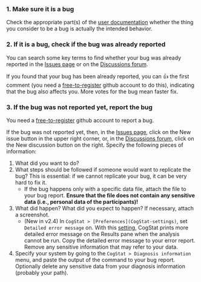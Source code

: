 ### 1. Make sure it is a bug
Check the appropriate part(s) of the [user documentation](Documentation-for-users) whether the thing you consider to be a bug is actually the intended behavior.

### 2. If it is a bug, check if the bug was already reported
You can search some key terms to find whether your bug was already reported in the [Issues page](https://github.com/cogstat/cogstat/issues) or on the [Discussions forum](https://github.com/cogstat/cogstat/discussions).

If you found that your bug has been already reported, you can :+1: the first comment (you need a [free-to-register](https://github.com/join) github account to do this), indicating that the bug also affects you. More votes for the bug mean faster fix.

### 3. If the bug was not reported yet, report the bug
You need a [free-to-register](https://github.com/join) github account to report a bug.

If the bug was not reported yet, then, in the [Issues page](https://github.com/cogstat/cogstat/issues), click on the New issue button in the upper right corner, or, in the [Discussions forum](https://github.com/cogstat/cogstat/discussions), click on the New discussion button on the right.
Specify the following pieces of information:
1. What did you want to do?
2. What steps should be followed if someone would want to replicate the bug? This is essential: if we cannot replicate your bug, it can be very hard to fix it.
    * If the bug happens only with a specific data file, attach the file to your bug report. **Ensure that the file does not contain any sensitive data (i.e., personal data of the participants)!**
3. What did happen? What did you expect to happen? If necessary, attach a screenshot.
    * (New in v2.4) In `CogStat > [Preferences](CogStat-settings)`, set `Detailed error message` on. With this [setting](CogStat-settings#detailed-error-message), CogStat prints more detailed error message on the Results pane when the analysis cannot be run. Copy the detailed error message to your error report. Remove any sensitive information that may refer to your data.
4. Specify your system by going to the `CogStat > Diagnosis information` menu, and paste the output of the command to your bug report. Optionally delete any sensitive data from your diagnosis information (probably your path).
